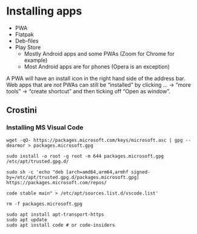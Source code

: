 # Installing apps

- PWA
- Flatpak
- Deb-files
- Play Store
  - Mostly Android apps and some PWAs (Zoom for Chrome for example)
  - Most Android apps are for phones (Opera is an exception)

A PWA will have an install icon in the right hand side of the address bar. Web apps that are _not_ PWAs can still be “installed” by clicking … → “more tools” → “create shortcut” and then ticking off “Open as window”.

## Crostini

### Installing MS Visual Code

```
wget -qO- https://packages.microsoft.com/keys/microsoft.asc | gpg --dearmor > packages.microsoft.gpg

sudo install -o root -g root -m 644 packages.microsoft.gpg /etc/apt/trusted.gpg.d/

sudo sh -c 'echo "deb [arch=amd64,arm64,armhf signed-by=/etc/apt/trusted.gpg.d/packages.microsoft.gpg] https://packages.microsoft.com/repos/

code stable main" > /etc/apt/sources.list.d/vscode.list'

rm -f packages.microsoft.gpg

sudo apt install apt-transport-https
sudo apt update
sudo apt install code # or code-insiders
```
